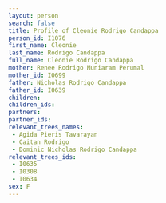 ```yaml
---
layout: person
search: false
title: Profile of Cleonie Rodrigo Candappa
person_id: I1076
first_name: Cleonie
last_name: Rodrigo Candappa
full_name: Cleonie Rodrigo Candappa
mother: Renee Rodrigo Muniaram Perumal
mother_id: I0699
father: Nicholas Rodrigo Candappa
father_id: I0639
children:
children_ids:
partners:
partner_ids:
relevant_trees_names:
 - Agida Pieris Tavarayan
 - Caitan Rodrigo
 - Dominic Nicholas Rodrigo Candappa
relevant_trees_ids:
 - I0635
 - I0308
 - I0634
sex: F
---
```


